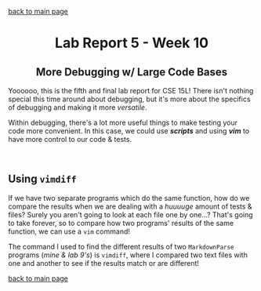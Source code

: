 [back to main page](https://kennethkietvuong.github.io/cse15l-lab-reports/)

<meta http-equiv="refresh" content="10">

<body>
      <h1 style="text-align:center">Lab Report 5 - Week 10</h1>
      <h2 style="text-align:center">More Debugging w/ Large Code Bases</h2>
   </body>

Yoooooo, this is the fifth and final lab report for CSE 15L! There isn't nothing special this time around about debugging, but it's more about the specifics of debugging and making it more *versatile*. 

Within debugging, there's a lot more useful things to make testing your code more convenient. In this case, we could use ***scripts*** and using ***vim*** to have more control to our code & tests.

<p>&nbsp;</p>

## Using `vimdiff`

If we have two separate programs which do the same function, how do we compare the results when we are dealing with a *huuuuge* amount of tests & files? Surely you aren't going to look at each file one by one...? That's going to take forever, so to compare how two programs' results of the same function, we can use a `vim` command!

The command I used to find the different results of two `MarkdownParse` programs (*mine & lab 9's*) is `vimdiff`, where I compared two text files with one and another to see if the results match or are different!



[back to main page](https://kennethkietvuong.github.io/cse15l-lab-reports/)